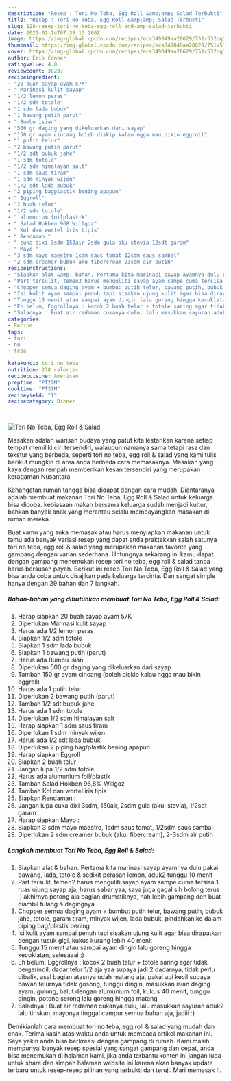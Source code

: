 ```yaml
---
description: "Resep : Tori No Teba, Egg Roll &amp;amp; Salad Terbukti"
title: "Resep : Tori No Teba, Egg Roll &amp;amp; Salad Terbukti"
slug: 128-resep-tori-no-teba-egg-roll-and-amp-salad-terbukti
date: 2021-01-14T07:38:13.260Z
image: https://img-global.cpcdn.com/recipes/eca349049aa28629/751x532cq70/tori-no-teba-egg-roll-salad-foto-resep-utama.jpg
thumbnail: https://img-global.cpcdn.com/recipes/eca349049aa28629/751x532cq70/tori-no-teba-egg-roll-salad-foto-resep-utama.jpg
cover: https://img-global.cpcdn.com/recipes/eca349049aa28629/751x532cq70/tori-no-teba-egg-roll-salad-foto-resep-utama.jpg
author: Erik Conner
ratingvalue: 4.8
reviewcount: 38237
recipeingredient:
- "20 buah sayap ayam 57K"
- " Marinasi kulit sayap"
- "1/2 lemon peras"
- "1/2 sdm totole"
- "1 sdm lada bubuk"
- "1 bawang putih parut"
- " Bumbu isian"
- "500 gr daging yang dikeluarkan dari sayap"
- "150 gr ayam cincang boleh diskip kalau ngga mau bikin eggroll"
- "1 putih telur"
- "2 bawang putih parut"
- "1/2 sdt bubuk jahe"
- "1 sdm totole"
- "1/2 sdm himalayan salt"
- "1 sdm saus tiram"
- "1 sdm minyak wijen"
- "1/2 sdt lada bubuk"
- "2 piping bagplastik bening apapun"
- " Eggroll"
- "2 buah telur"
- "1/2 sdm totole"
- " alumunium foilplastik"
- " Salad Hokben 968 Willgoz"
- " Kol dan wortel iris tipis"
- " Rendaman "
- " cuka dixi 3sdm 150air 2sdm gula aku stevia 12sdt garam"
- " Mayo "
- "3 sdm mayo maestro 1sdm saus tomat 12sdm saus sambal"
- "2 sdm creamer bubuk aku fibercream 23sdm air putih"
recipeinstructions:
- "Siapkan alat &amp; bahan. Pertama kita marinasi sayap ayamnya dulu pakai bawang, lada, totole &amp; sedikit perasan lemon, aduk2 tunggu 10 menit"
- "Part tersulit, temen2 harus menguliti sayap ayam sampe cuma tersisa 1 ruas ujung sayap aja, harus sabar yaa, saya juga gagal sih bolong terus :) akhirnya potong aja bagian drumstiknya, nah lebih gampang deh buat diambil tulang &amp; dagingnya"
- "Chopper semua daging ayam + bumbu: putih telur, bawang putih, bubuk jahe, totole, garam tiram, minyak wijen, lada bubuk, pindahkan ke dalam piping bag/plastik bening"
- "Isi kulit ayam sampai penuh tapi sisakan ujung kulit agar bisa dirapatkan dengan tusuk gigi, kukus kurang lebih 40 menit"
- "Tunggu 15 menit atau sampai ayam dingin lalu goreng hingga kecoklatan, selesaaai :)"
- "Eh belum, Eggrollnya : kocok 2 buah telur + totole saring agar tidak bergerindil, dadar telur 1/2 aja yaa supaya jadi 2 dadarnya, tidak perlu dibalik, asal bagian atasnya udah matang aja, pakai api kecil supaya bawah telurnya tidak gosong, tunggu dingin, masukkan isian daging ayam, gulung, balut dengan alumunium foil, kukus 40 menit, tunggu dingin, potong serong lalu goreng hingga matang"
- "Saladnya : Buat air redaman cukanya dulu, lalu masukkan sayuran aduk2 lalu tiriskan, mayonya tinggal campur semua bahan aja, jadiii :)"
categories:
- Recipe
tags:
- tori
- no
- teba

katakunci: tori no teba 
nutrition: 278 calories
recipecuisine: American
preptime: "PT22M"
cooktime: "PT37M"
recipeyield: "1"
recipecategory: Dinner

---
```



![Tori No Teba, Egg Roll &amp; Salad](https://img-global.cpcdn.com/recipes/eca349049aa28629/751x532cq70/tori-no-teba-egg-roll-salad-foto-resep-utama.jpg)

Masakan adalah warisan budaya yang patut kita lestarikan karena setiap tempat memiliki ciri tersendiri, walaupun namanya sama tetapi rasa dan tekstur yang berbeda, seperti tori no teba, egg roll &amp; salad yang kami tulis berikut mungkin di area anda berbeda cara memasaknya. Masakan yang kaya dengan rempah memberikan kesan tersendiri yang merupakan keragaman Nusantara

Kehangatan rumah tangga bisa didapat dengan cara mudah. Diantaranya adalah membuat makanan Tori No Teba, Egg Roll &amp; Salad untuk keluarga bisa dicoba. kebiasaan makan bersama keluarga sudah menjadi kultur, bahkan banyak anak yang merantau selalu membayangkan masakan di rumah mereka.



Buat kamu yang suka memasak atau harus menyiapkan makanan untuk tamu ada banyak variasi resep yang dapat anda praktekkan salah satunya tori no teba, egg roll &amp; salad yang merupakan makanan favorite yang gampang dengan varian sederhana. Untungnya sekarang ini kamu dapat dengan gampang menemukan resep tori no teba, egg roll &amp; salad tanpa harus bersusah payah.
Berikut ini resep Tori No Teba, Egg Roll &amp; Salad yang bisa anda coba untuk disajikan pada keluarga tercinta. Dan sangat simple hanya dengan 29 bahan dan 7 langkah.


<!--inarticleads1-->

##### Bahan-bahan yang dibutuhkan membuat Tori No Teba, Egg Roll &amp; Salad:

1. Harap siapkan 20 buah sayap ayam 57K
1. Diperlukan  Marinasi kulit sayap
1. Harus ada 1/2 lemon peras
1. Siapkan 1/2 sdm totole
1. Siapkan 1 sdm lada bubuk
1. Siapkan 1 bawang putih (parut)
1. Harus ada  Bumbu isian
1. Diperlukan 500 gr daging yang dikeluarkan dari sayap
1. Tambah 150 gr ayam cincang (boleh diskip kalau ngga mau bikin eggroll)
1. Harus ada 1 putih telur
1. Diperlukan 2 bawang putih (parut)
1. Tambah 1/2 sdt bubuk jahe
1. Harus ada 1 sdm totole
1. Diperlukan 1/2 sdm himalayan salt
1. Harap siapkan 1 sdm saus tiram
1. Diperlukan 1 sdm minyak wijen
1. Harus ada 1/2 sdt lada bubuk
1. Diperlukan 2 piping bag/plastik bening apapun
1. Harap siapkan  Eggroll
1. Siapkan 2 buah telur
1. Jangan lupa 1/2 sdm totole
1. Harus ada  alumunium foil/plastik
1. Tambah  Salad Hokben 96,8% Willgoz
1. Tambah  Kol dan wortel iris tipis
1. Siapkan  Rendaman :
1. Jangan lupa  cuka dixi 3sdm, 150air, 2sdm gula (aku: stevia), 1/2sdt garam
1. Harap siapkan  Mayo :
1. Siapkan 3 sdm mayo maestro, 1sdm saus tomat, 1/2sdm saus sambal
1. Diperlukan 2 sdm creamer bubuk (aku: fibercream), 2-3sdm air putih




<!--inarticleads2-->

##### Langkah membuat  Tori No Teba, Egg Roll &amp; Salad:

1. Siapkan alat &amp; bahan. Pertama kita marinasi sayap ayamnya dulu pakai bawang, lada, totole &amp; sedikit perasan lemon, aduk2 tunggu 10 menit
1. Part tersulit, temen2 harus menguliti sayap ayam sampe cuma tersisa 1 ruas ujung sayap aja, harus sabar yaa, saya juga gagal sih bolong terus :) akhirnya potong aja bagian drumstiknya, nah lebih gampang deh buat diambil tulang &amp; dagingnya
1. Chopper semua daging ayam + bumbu: putih telur, bawang putih, bubuk jahe, totole, garam tiram, minyak wijen, lada bubuk, pindahkan ke dalam piping bag/plastik bening
1. Isi kulit ayam sampai penuh tapi sisakan ujung kulit agar bisa dirapatkan dengan tusuk gigi, kukus kurang lebih 40 menit
1. Tunggu 15 menit atau sampai ayam dingin lalu goreng hingga kecoklatan, selesaaai :)
1. Eh belum, Eggrollnya : kocok 2 buah telur + totole saring agar tidak bergerindil, dadar telur 1/2 aja yaa supaya jadi 2 dadarnya, tidak perlu dibalik, asal bagian atasnya udah matang aja, pakai api kecil supaya bawah telurnya tidak gosong, tunggu dingin, masukkan isian daging ayam, gulung, balut dengan alumunium foil, kukus 40 menit, tunggu dingin, potong serong lalu goreng hingga matang
1. Saladnya : Buat air redaman cukanya dulu, lalu masukkan sayuran aduk2 lalu tiriskan, mayonya tinggal campur semua bahan aja, jadiii :)




Demikianlah cara membuat tori no teba, egg roll &amp; salad yang mudah dan enak. Terima kasih atas waktu anda untuk membaca artikel makanan ini. Saya yakin anda bisa berkreasi dengan gampang di rumah. Kami masih mempunyai banyak resep spesial yang sangat gampang dan cepat, anda bisa menemukan di halaman kami, jika anda terbantu konten ini jangan lupa untuk share dan simpan halaman website ini karena akan banyak update terbaru untuk resep-resep pilihan yang terbukti dan teruji. Mari memasak !!. 
